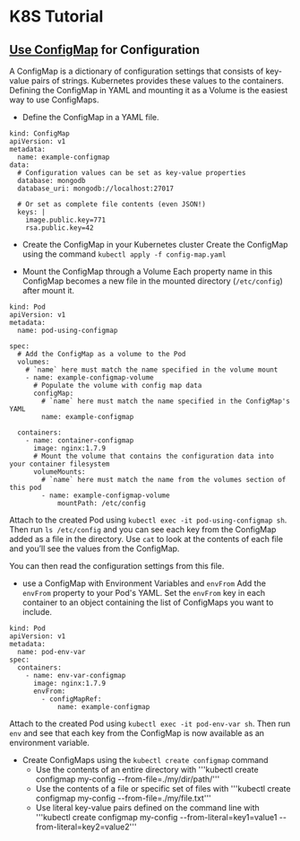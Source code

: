 # K8S Tutorial

## [Use ConfigMap](https://matthewpalmer.net/kubernetes-app-developer/articles/ultimate-configmap-guide-kubernetes.html) for Configuration
A ConfigMap is a dictionary of configuration settings that consists of key-value pairs of strings. Kubernetes provides these values to the containers. Defining the ConfigMap in YAML and mounting it as a Volume is the easiest way to use ConfigMaps.
- Define the ConfigMap in a YAML file.
```
kind: ConfigMap 
apiVersion: v1 
metadata:
  name: example-configmap 
data:
  # Configuration values can be set as key-value properties
  database: mongodb
  database_uri: mongodb://localhost:27017
  
  # Or set as complete file contents (even JSON!)
  keys: | 
    image.public.key=771 
    rsa.public.key=42
```

- Create the ConfigMap in your Kubernetes cluster
Create the ConfigMap using the command ```kubectl apply -f config-map.yaml```

- Mount the ConfigMap through a Volume
Each property name in this ConfigMap becomes a new file in the mounted directory (`/etc/config`) after mount it.
```
kind: Pod 
apiVersion: v1 
metadata:
  name: pod-using-configmap 

spec:
  # Add the ConfigMap as a volume to the Pod
  volumes:
    # `name` here must match the name specified in the volume mount
    - name: example-configmap-volume
      # Populate the volume with config map data
      configMap:
        # `name` here must match the name specified in the ConfigMap's YAML 
        name: example-configmap

  containers:
    - name: container-configmap
      image: nginx:1.7.9
      # Mount the volume that contains the configuration data into your container filesystem
      volumeMounts:
        # `name` here must match the name from the volumes section of this pod
        - name: example-configmap-volume
            mountPath: /etc/config
```
Attach to the created Pod using `kubectl exec -it pod-using-configmap sh`. Then run `ls /etc/config` and you can see each key from the ConfigMap added as a file in the directory. Use `cat` to look at the contents of each file and you’ll see the values from the ConfigMap.

You can then read the configuration settings from this file.

- use a ConfigMap with Environment Variables and `envFrom`
Add the `envFrom` property to your Pod's YAML. Set the `envFrom` key in each container to an object containing the list of ConfigMaps you want to include.
```
kind: Pod 
apiVersion: v1 
metadata:
  name: pod-env-var 
spec:
  containers:
    - name: env-var-configmap
      image: nginx:1.7.9 
      envFrom:
        - configMapRef:
            name: example-configmap
```
Attach to the created Pod using `kubectl exec -it pod-env-var sh`. Then run `env` and see that each key from the ConfigMap is now available as an environment variable.


- Create ConfigMaps using the `kubectl create configmap` command 
    - Use the contents of an entire directory with '''kubectl create configmap my-config --from-file=./my/dir/path/'''
    - Use the contents of a file or specific set of files with '''kubectl create configmap my-config --from-file=./my/file.txt'''
    - Use literal key-value pairs defined on the command line with '''kubectl create configmap my-config --from-literal=key1=value1 --from-literal=key2=value2'''
